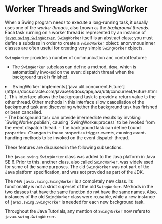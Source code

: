 
# Worker Threads and SwingWorker

When a Swing program needs to execute a long-running task, it usually uses one of the *worker threads*, also known as the *background threads*. Each task running on a worker thread is represented by an instance of 
[`javax.swing.SwingWorker`](https://docs.oracle.com/javase/8/docs/api/javax/swing/SwingWorker.html). `SwingWorker` itself is an abstract class; you must define a subclass in order to create a `SwingWorker` object; anonymous inner classes are often useful for creating very simple `SwingWorker` objects.

`SwingWorker` provides a number of communication and control features:

- The `SwingWorker` subclass can define a method, `done`, which is automatically invoked on the event dispatch thread when the background task is finished.
<li>`SwingWorker` implements 
[`java.util.concurrent.Future`](https://docs.oracle.com/javase/8/docs/api/java/util/concurrent/Future.html). This interface allows the background task to provide a return value to the other thread. Other methods in this interface allow cancellation of the background task and discovering whether the background task has finished or been cancelled.</li>
- The background task can provide intermediate results by invoking `SwingWorker.publish`, causing `SwingWorker.process` to be invoked from the event dispatch thread.
- The background task can define bound properties. Changes to these properties trigger events, causing event-handling methods to be invoked on the event dispatch thread.

These features are discussed in the following subsections.

The `javax.swing.SwingWorker` class was added to the Java platform in Java SE 6. Prior to this, another class, also called `SwingWorker`, was widely used for some of the same purposes. The old `SwingWorker` was not part of the Java platform specification, and was not provided as part of the JDK.

The new `javax.swing.SwingWorker` is a completely new class. Its functionality is not a strict superset of the old `SwingWorker`. Methods in the two classes that have the same function do not have the same names. Also, instances of the old `SwingWorker` class were reusable, while a new instance of `javax.swing.SwingWorker` is needed for each new background task.

Throughout the Java Tutorials, any mention of `SwingWorker` now refers to `javax.swing.SwingWorker`.
